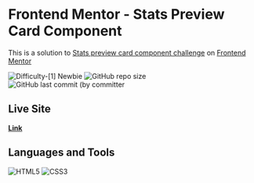 # Frontend Mentor - Stats Preview Card Component
This is a solution 
to [Stats preview card component challenge](https://www.frontendmentor.io/challenges/stats-preview-card-component-8JqbgoU62/)
on [Frontend Mentor](https://www.frontendmentor.io)

![Difficulty-[1] Newbie](<https://img.shields.io/badge/Difficulty-[1] Newbie-20B2AA?style=for-the-badge>)
![GitHub repo size](<https://img.shields.io/github/repo-size/I-antiva-I/StatsPreviewCard?label=Repo size&style=for-the-badge>)
![GitHub last commit (by committer](<https://img.shields.io/github/last-commit/I-antiva-I/StatsPreviewCard?label=Last commit&style=for-the-badge>)

## Live Site
[**Link**](https://i-antiva-i.github.io/StatsPreviewCard)

## Languages and Tools
![HTML5](https://img.shields.io/badge/HTML5-E34F26?style=for-the-badge&logo=html5&logoColor=white)
![CSS3](https://img.shields.io/badge/CSS3-1572B6?style=for-the-badge&logo=css3&logoColor=white)

